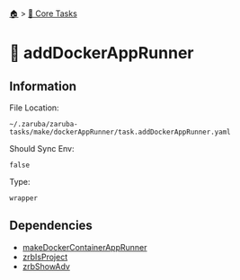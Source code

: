 <!--startTocHeader-->
[🏠](../README.md) > [🥝 Core Tasks](README.md)
# 🐳 addDockerAppRunner
<!--endTocHeader-->

## Information

File Location:

    ~/.zaruba/zaruba-tasks/make/dockerAppRunner/task.addDockerAppRunner.yaml

Should Sync Env:

    false

Type:

    wrapper


## Dependencies

* [makeDockerContainerAppRunner](make-docker-container-app-runner.md)
* [zrbIsProject](zrb-is-project.md)
* [zrbShowAdv](zrb-show-adv.md)